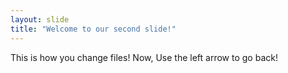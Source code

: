 ```yaml
---
layout: slide
title: "Welcome to our second slide!"
---
```

This is how you change files! Now,
Use the left arrow to go back!
